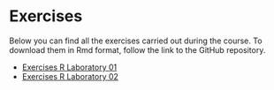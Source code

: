# Exercises
Below you can find all the exercises carried out during the course. To download them in Rmd format, follow the link to the GitHub repository.
* [Exercises R Laboratory 01](./Solutions/exercises_rlab_01.html)
* [Exercises R Laboratory 02](./Solutions/exercises_rlab_02.html)
